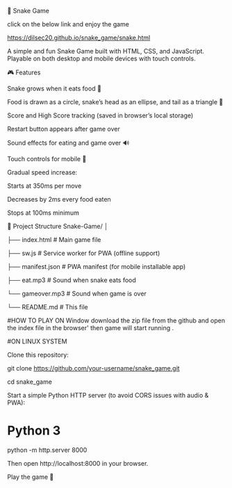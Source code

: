 🐍 Snake Game

click on the below link and enjoy the game

https://dilsec20.github.io/snake_game/snake.html

A simple and fun Snake Game built with HTML, CSS, and JavaScript.
Playable on both desktop and mobile devices with touch controls.

🎮 Features

Snake grows when it eats food 🍎

Food is drawn as a circle, snake’s head as an ellipse, and tail as a triangle 🎨

Score and High Score tracking (saved in browser’s local storage)

Restart button appears after game over

Sound effects for eating and game over 🔊

Touch controls for mobile 📱

Gradual speed increase:

Starts at 350ms per move

Decreases by 2ms every food eaten

Stops at 100ms minimum

📂 Project Structure
Snake-Game/
│

├── index.html       # Main game file

├── sw.js            # Service worker for PWA (offline support)

├── manifest.json    # PWA manifest (for mobile installable app)


├── eat.mp3      # Sound when snake eats food

└── gameover.mp3 # Sound when game is over

└── README.md        # This file

#HOW TO PLAY 
 ON Window download the zip file from the github and open the index file in the browser'
 then game will start running . 

#ON LINUX SYSTEM 

Clone this repository:

git clone https://github.com/your-username/snake_game.git

cd snake_game


Start a simple Python HTTP server (to avoid CORS issues with audio & PWA):

# Python 3
python -m http.server 8000


Then open http://localhost:8000
 in your browser.

Play the game 🎉
